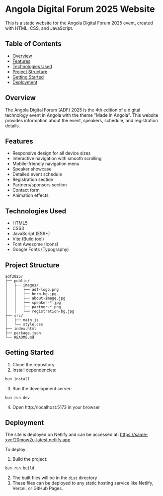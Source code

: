 # Angola Digital Forum 2025 Website

This is a static website for the Angola Digital Forum 2025 event, created with HTML, CSS, and JavaScript.

## Table of Contents
- [Overview](#overview)
- [Features](#features)
- [Technologies Used](#technologies-used)
- [Project Structure](#project-structure)
- [Getting Started](#getting-started)
- [Deployment](#deployment)

## Overview

The Angola Digital Forum (ADF) 2025 is the 4th edition of a digital technology event in Angola with the theme "Made In Angola". This website provides information about the event, speakers, schedule, and registration details.

## Features

- Responsive design for all device sizes
- Interactive navigation with smooth scrolling
- Mobile-friendly navigation menu
- Speaker showcase
- Detailed event schedule
- Registration section
- Partners/sponsors section
- Contact form
- Animation effects

## Technologies Used

- HTML5
- CSS3
- JavaScript (ES6+)
- Vite (Build tool)
- Font Awesome (Icons)
- Google Fonts (Typography)

## Project Structure

```
adf2025/
├── public/
│   ├── images/
│   │   ├── adf-logo.png
│   │   ├── hero-bg.jpg
│   │   ├── about-image.jpg
│   │   ├── speaker-*.jpg
│   │   ├── partner-*.png
│   │   └── registration-bg.jpg
├── src/
│   ├── main.js
│   └── style.css
├── index.html
├── package.json
└── README.md
```

## Getting Started

1. Clone the repository
2. Install dependencies:
```bash
bun install
```
3. Run the development server:
```bash
bun run dev
```
4. Open http://localhost:5173 in your browser

## Deployment

The site is deployed on Netlify and can be accessed at: https://same-xvcf20mow2u-latest.netlify.app

To deploy:
1. Build the project:
```bash
bun run build
```
2. The built files will be in the `dist` directory
3. These files can be deployed to any static hosting service like Netlify, Vercel, or GitHub Pages.
